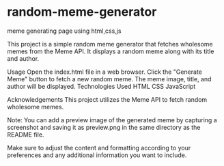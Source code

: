 # random-meme-generator
meme generating page  using html,css,js

This project is a simple random meme generator that fetches wholesome memes from the Meme API. It displays a random meme along with its title and author.

Usage
Open the index.html file in a web browser.
Click the "Generate Meme" button to fetch a new random meme.
The meme image, title, and author will be displayed.
Technologies Used
HTML
CSS
JavaScript

Acknowledgements
This project utilizes the Meme API to fetch random wholesome memes.

Note: You can add a preview image of the generated meme by capturing a screenshot and saving it as preview.png in the same directory as the README file.

Make sure to adjust the content and formatting according to your preferences and any additional information you want to include.

